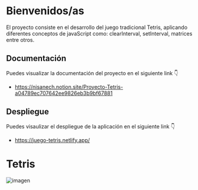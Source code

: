 # Bienvenidos/as
El proyecto consiste en el desarrollo del juego tradicional Tetris, aplicando diferentes conceptos de javaScript como: clearInterval, setInterval, matrices entre otros.

## Documentación
Puedes visualizar la documentación del proyecto en el siguiente link 👇
- https://nisanech.notion.site/Proyecto-Tetris-a04789ec707642ee9826eb3b9bf67881

## Despliegue
Puedes visaulizar el despliegue de la aplicación en el siguiente link 👇
- https://juego-tetris.netlify.app/

# Tetris
![imagen](https://user-images.githubusercontent.com/57728976/203176816-9d624b3d-fcb1-4415-a907-ba67822d885f.png)
